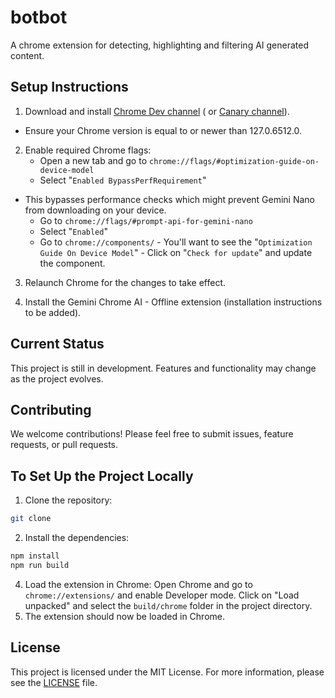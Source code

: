 # botbot

A chrome extension for detecting, highlighting and filtering AI generated content.


## Setup Instructions

1. Download and install [Chrome Dev channel](https://www.google.com/chrome/dev/) (
   or [Canary channel](https://www.google.com/chrome/canary/)).

- Ensure your Chrome version is equal to or newer than 127.0.6512.0.

2. Enable required Chrome flags:
    - Open a new tab and go to `chrome://flags/#optimization-guide-on-device-model`
    - Select "`Enabled BypassPerfRequirement`"

- This bypasses performance checks which might prevent Gemini Nano from downloading on your device.
    - Go to `chrome://flags/#prompt-api-for-gemini-nano`
    - Select "`Enabled`"
    - Go to `chrome://components/` - You'll want to see the "`Optimization Guide On Device Model`" - Click
      on "`Check for update`" and update the component.

3. Relaunch Chrome for the changes to take effect.

4. Install the Gemini Chrome AI - Offline extension (installation instructions to be added).

## Current Status

This project is still in development. Features and functionality may change as the project evolves.

## Contributing

We welcome contributions! Please feel free to submit issues, feature requests, or pull
requests.

## To Set Up the Project Locally

1. Clone the repository:

```bash
git clone 
```

2. Install the dependencies:

```bash
npm install
npm run build
```

4. Load the extension in Chrome: Open Chrome and go to `chrome://extensions/` and enable Developer mode. Click on "Load
   unpacked" and select the `build/chrome` folder in the project directory.
5. The extension should now be loaded in Chrome.

## License

This project is licensed under the MIT License. For more information, please see the [LICENSE](LICENSE) file.